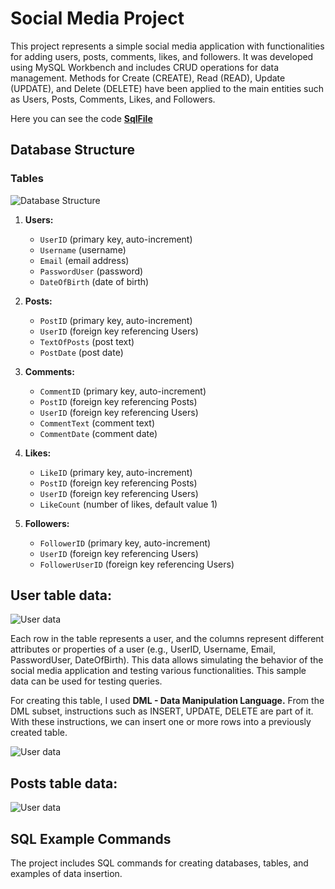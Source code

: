 
# Social Media Project

This project represents a simple social media application with functionalities for adding users, posts, comments, likes, and followers. It was developed using MySQL Workbench and includes CRUD operations for data management. Methods for Create (CREATE), Read (READ), Update (UPDATE), and Delete (DELETE) have been applied to the main entities such as Users, Posts, Comments, Likes, and Followers.

Here you can see the code **[SqlFile](https://github.com/legendadr/MySQL-Project/blob/main/MySqlProjectFile.sql)**

## Database Structure

### Tables

![Database Structure](https://github.com/legendadr/MySQL-Project/blob/main/designBazaDeDateSocialMedia.png)

1. **Users:**
   - `UserID` (primary key, auto-increment)
   - `Username` (username)
   - `Email` (email address)
   - `PasswordUser` (password)
   - `DateOfBirth` (date of birth)

2. **Posts:**
   - `PostID` (primary key, auto-increment)
   - `UserID` (foreign key referencing Users)
   - `TextOfPosts` (post text)
   - `PostDate` (post date)

3. **Comments:**
   - `CommentID` (primary key, auto-increment)
   - `PostID` (foreign key referencing Posts)
   - `UserID` (foreign key referencing Users)
   - `CommentText` (comment text)
   - `CommentDate` (comment date)

4. **Likes:**
   - `LikeID` (primary key, auto-increment)
   - `PostID` (foreign key referencing Posts)
   - `UserID` (foreign key referencing Users)
   - `LikeCount` (number of likes, default value 1)

5. **Followers:**
   - `FollowerID` (primary key, auto-increment)
   - `UserID` (foreign key referencing Users)
   - `FollowerUserID` (foreign key referencing Users)

## User table data:

![User data](https://github.com/legendadr/MySQL-Project/blob/main/User%20Table%20Data.png)

Each row in the table represents a user, and the columns represent different attributes or properties of a user (e.g., UserID, Username, Email, PasswordUser, DateOfBirth). This data allows simulating the behavior of the social media application and testing various functionalities. This sample data can be used for testing queries.

For creating this table, I used  **DML - Data Manipulation Language.** From the DML subset, instructions such as INSERT, UPDATE, DELETE are part of it. With these instructions, we can insert one or more rows into a previously created table.

![User data](https://github.com/legendadr/MySQL-Project/blob/main/insert%20into%20table.png)

## Posts table data:

![User data](https://github.com/legendadr/MySQL-Project/blob/main/table%20posts.png)


## SQL Example Commands

The project includes SQL commands for creating databases, tables, and examples of data insertion.



